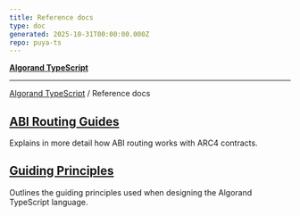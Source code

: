 ```yaml
---
title: Reference docs
type: doc
generated: 2025-10-31T00:00:00.000Z
repo: puya-ts
---
```


[**Algorand TypeScript**](docs/_md/README)

---

[Algorand TypeScript](docs/_md/modules) / Reference docs

## [ABI Routing Guides](documents/ABI-Routing)

Explains in more detail how ABI routing works with ARC4 contracts.

## [Guiding Principles](documents/Guiding-Principles)

Outlines the guiding principles used when designing the Algorand TypeScript language.
